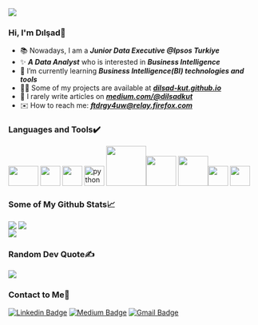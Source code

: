 
 <img src="https://github.com/dilsadkutt/dilsadkutt/blob/main/bg/bg4.png">
 
### Hi, I'm Dılşad👋 
- 📚 Nowadays, I am a ***Junior Data Executive @Ipsos Turkiye*** 
- ✨ ***A Data Analyst*** who is interested in ***Business Intelligence***
- 🌴 I’m currently learning ***Business Intelligence(BI) technologies and tools***
- 👨‍💻 Some of my projects are available at ***<a href="https://dilsad-kut.github.io">dilsad-kut.github.io</a>***
- 📝 I rarely write articles on ***[medium.com/@dilsadkut](https://medium.com/@dilsadkut)***
- ✉️ How to reach me: ***ftdrgy4uw@relay.firefox.com***

### Languages and Tools✔️ 
<img src="https://camo.githubusercontent.com/78c64bf530da9cdf77a80a0afa221ad1e3d533a963bef130a47c6009bdd028f5/68747470733a2f2f63646e2e737667706f726e2e636f6d2f6c6f676f732f7461626c6561752e737667" width="60" height="40"/>  <img src="https://i1.wp.com/www.bconcepts.pt/wp-content/uploads/2019/04/PowerBI-Logo.png?fit=350%2C350&ssl=1" width="40" height="40"/> <img src="https://img-c.udemycdn.com/course/480x270/1481852_38c7_2.jpg" width="40" height="40"/> 
<img src="https://raw.githubusercontent.com/gilbarbara/logos/c122ccfcfdb15d9958a85696ff2460ac3b01f8ca/logos/python.svg" alt="python" width="40" height="40"/> <img src = https://miro.medium.com/max/765/1*cyXCE-JcBelTyrK-58w6_Q.png width = '80'><img src = https://www.freecodecamp.org/news/content/images/2020/07/pandas-logo.png width='60'> <img src = https://matplotlib.org/3.2.1/_images/sphx_glr_logos2_003.png width='60'><img src="https://ih1.redbubble.net/image.522683973.1990/st,small,507x507-pad,600x600,f8f8f8.u1.jpg" width="40" height="40"/> <img src="https://www.svgrepo.com/show/303229/microsoft-sql-server-logo.svg" width="40" height="40"/> 

### Some of My Github Stats📈 
<img align="center" src="https://github-readme-stats.vercel.app/api?username=dilsad-kut&include_all_commits=true&show_icons=true&theme=react" /> <img align="center" src="https://github-readme-stats.vercel.app/api/top-langs/?username=dilsad-kut&layout=compact&count_private=true&theme=react" />  <br>
<img align="center"  src="https://komarev.com/ghpvc/?username=dilsad-kut&style=plastic&color=blue" />

### Random Dev Quote✍️
![](https://quotes-github-readme.vercel.app/api?type=horizontal&theme=radical)

### Contact to Me💬 
[![Linkedin Badge](https://img.shields.io/badge/LinkedIn-0077B5?style=for-the-badge&logo=linkedin&logoColor=white)](https://www.linkedin.com/in/dilsadkut/)
[![Medium Badge](https://img.shields.io/badge/Medium-12100E?style=for-the-badge&logo=medium&logoColor=white)](https://medium.com/@dilsadkut)
[![Gmail Badge](https://img.shields.io/badge/Gmail-D14836?style=for-the-badge&logo=gmail&logoColor=white&link=mailto:ftdrgy4uw@relay.firefox.com)](mailto:ftdrgy4uw@relay.firefox.com)



